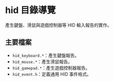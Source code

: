 # hid 目錄導覽

產生鍵盤、滑鼠與遊戲控制器等 HID 輸入報告的實作。

## 主要檔案

- `hid_keyboard.*`：產生鍵盤報告。
- `hid_mouse.*`：產生滑鼠報告。
- `hid_gamepad.*`：產生遊戲控制器報告。
- `hid_event.h`：定義通用 HID 事件格式。
